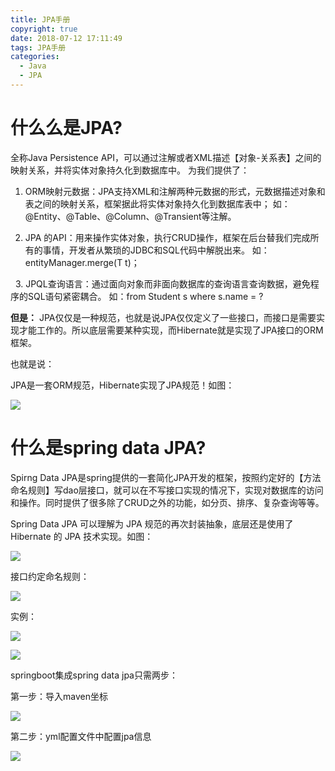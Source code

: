 ```yaml
---
title: JPA手册
copyright: true
date: 2018-07-12 17:11:49
tags: JPA手册
categories:
  - Java
  - JPA
---
```


# 什么么是JPA?
 全称Java Persistence API，可以通过注解或者XML描述【对象-关系表】之间的映射关系，并将实体对象持久化到数据库中。
 为我们提供了：
   1. ORM映射元数据：JPA支持XML和注解两种元数据的形式，元数据描述对象和表之间的映射关系，框架据此将实体对象持久化到数据库表中；
      如：@Entity、@Table、@Column、@Transient等注解。

   2. JPA 的API：用来操作实体对象，执行CRUD操作，框架在后台替我们完成所有的事情，开发者从繁琐的JDBC和SQL代码中解脱出来。
      如：entityManager.merge(T t)；

   3. JPQL查询语言：通过面向对象而非面向数据库的查询语言查询数据，避免程序的SQL语句紧密耦合。
      如：from Student s where s.name = ?

 **但是：**
 JPA仅仅是一种规范，也就是说JPA仅仅定义了一些接口，而接口是需要实现才能工作的。所以底层需要某种实现，而Hibernate就是实现了JPA接口的ORM框架。

 也就是说：

 JPA是一套ORM规范，Hibernate实现了JPA规范！如图：

 ![](https://oscimg.oschina.net/oscnet/fd5e9c1f88bcdb6c41f6685998b44e0f068.jpg)

# 什么是spring data JPA?
 Spirng Data JPA是spring提供的一套简化JPA开发的框架，按照约定好的【方法命名规则】写dao层接口，就可以在不写接口实现的情况下，实现对数据库的访问和操作。同时提供了很多除了CRUD之外的功能，如分页、排序、复杂查询等等。

 Spring Data JPA 可以理解为 JPA 规范的再次封装抽象，底层还是使用了 Hibernate 的 JPA 技术实现。如图：

 ![](https://oscimg.oschina.net/oscnet/3169065e3f44e0994f9a01e0df7ed38fe7a.jpg)

 接口约定命名规则：

 ![](https://oscimg.oschina.net/oscnet/2da91405d2138b4ddedb7b148f0d43bc219.jpg)

 实例：

 ![](https://oscimg.oschina.net/oscnet/719f690bc8bc60365371478aa84fa014ab7.jpg)

 ![](https://oscimg.oschina.net/oscnet/eddc9d37ac7656fd90a2e5093441775905f.jpg)

 springboot集成spring data jpa只需两步：

 第一步：导入maven坐标

 ![](https://oscimg.oschina.net/oscnet/2bac153bb2147283bb1b9dd0c7937e47ff7.jpg)

 第二步：yml配置文件中配置jpa信息

 ![](https://oscimg.oschina.net/oscnet/334e8961dbfee889d19cd2febfdf6d68153.jpg)
